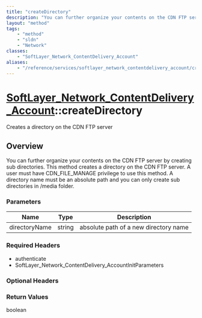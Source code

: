 ```yaml
---
title: "createDirectory"
description: "You can further organize your contents on the CDN FTP server by creating sub directories.  This method creates a directo... "
layout: "method"
tags:
    - "method"
    - "sldn"
    - "Network"
classes:
    - "SoftLayer_Network_ContentDelivery_Account"
aliases:
    - "/reference/services/softlayer_network_contentdelivery_account/createDirectory"
---
```

# [SoftLayer_Network_ContentDelivery_Account](/reference/services/SoftLayer_Network_ContentDelivery_Account)::createDirectory

Creates a directory on the CDN FTP server


## Overview 
You can further organize your contents on the CDN FTP server by creating sub directories.  This method creates a directory on the CDN FTP server. A user must have CDN_FILE_MANAGE privilege to use this method. A directory name must be an absolute path and you can only create sub directories in /media folder. 

### Parameters 
|Name | Type | Description |
| --- | --- | --- |
|directoryName| string| absolute path of a new directory name|


### Required Headers
* authenticate
* SoftLayer_Network_ContentDelivery_AccountInitParameters

### Optional Headers

### Return Values
boolean

